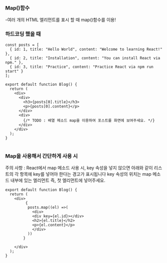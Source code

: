 ### Map()함수
-여러 개의 HTML 엘리먼트를 표시 할 때 map()함수를 이용!


### 하드코딩 했을 때
```
const posts = [
  { id: 1, title: "Hello World", content: "Welcome to learning React!" },
  { id: 2, title: "Installation", content: "You can install React via npm." },
  { id: 3, title: "Practice", content: "Practice React via npm run start" }
];

export default function Blog() {
  return (
    <div>
      <div>
        <h3>{posts[0].title}</h3>
        <p>{posts[0].content}</p>
      </div>
      <div>
        {/* TODO : 배열 메소드 map을 이용하여 포스트를 화면에 보여주세요. */}
      </div>
    </div>
  );
}


```
### Map을 사용해서 간단하게 사용 시 
주의 사항 : React에서 map 메소드 사용 시, key 속성을 넣지 않으면 아래와 같이
리스트의 각 항목에 key를 넣어야 한다는 경고가 표시됩니다
key 속성의 위치는 map 메소드 내부에 있는 엘리먼트 즉, 첫 엘리먼트에 넣어주세요.
```
export default function Blog() {
  return (
    <div>
         {
          posts.map((el) =>(
            <div>
            <div key={el.id}></div>
            <h2>{el.title}</h2>
            <p>{el.content}</p>
            </div>
          ))
        }
     
    </div>
  );
}


```